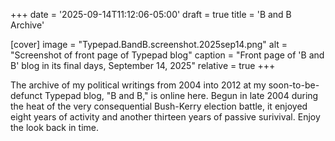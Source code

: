 +++
date = '2025-09-14T11:12:06-05:00'
draft = true
title = 'B and B Archive'

[cover]
image = "Typepad.BandB.screenshot.2025sep14.png"
alt = "Screenshot of front page of Typepad blog"
caption = "Front page of 'B and B' blog in its final days, September 14, 2025"
relative = true
+++

The archive of my political writings from 2004 into 2012 at my soon-to-be-defunct Typepad blog, "B and B," 
is online here. Begun in late 2004 during the heat of the very consequential Bush-Kerry election battle, 
it enjoyed eight years of activity and another thirteen years of passive surivival. 
Enjoy the look back in time.
